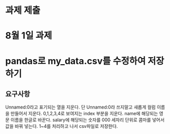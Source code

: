 # 과제 제출

# 8월 1일 과제<br>
# pandas로 my_data.csv를 수정하여 저장하기<br>

## 요구사항
Unnamed:0라고 표기되는 열을 지운다. 단 Unnamed:0라 쓰지말고 새롭게 컬럼 이름을 만들어서 지운다.
0,1,2,3,4로 보여지는 index 부분을 지운다.
name에 해당되는 영문 이름을 한글로 바꾼다.
salary에 해당되는 숫자를 000 세자리 단위로 콤마를 넣어서 값을 바꿔 넣는다.
1~4를 처리하고 나서 csv파일로 저장한다.